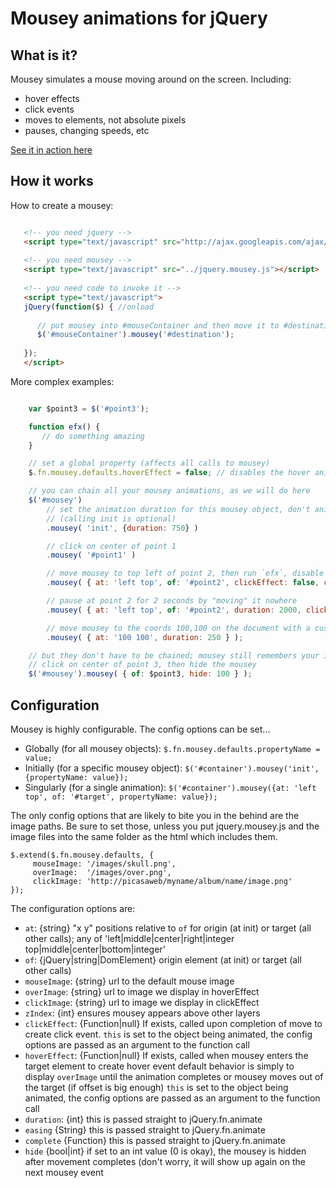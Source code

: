 
Mousey animations for jQuery
============================

What is it?
-----------

Mousey simulates a mouse moving around on the screen. Including:

- hover effects
- click events
- moves to elements, not absolute pixels
- pauses, changing speeds, etc

[See it in action here](http://katowulf.github.com/mousey/)

How it works
------------

How to create a mousey:

```html

   <!-- you need jquery -->
   <script type="text/javascript" src="http://ajax.googleapis.com/ajax/libs/jquery/1.7.1/jquery.min.js"></script>
   
   <!-- you need mousey -->
   <script type="text/javascript" src="../jquery.mousey.js"></script>
   
   <!-- you need code to invoke it -->
   <script type="text/javascript">
   jQuery(function($) { //onload
   
      // put mousey into #mouseContainer and then move it to #destination!
      $('#mouseContainer').mousey('#destination');
   
   });
   </script>

```

More complex examples:

```javascript

    var $point3 = $('#point3');

    function efx() {
       // do something amazing
    }

    // set a global property (affects all calls to mousey)
    $.fn.mousey.defaults.hoverEffect = false; // disables the hover animation for all mousey objects

    // you can chain all your mousey animations, as we will do here
    $('#mousey')
        // set the animation duration for this mousey object, don't animate anything yet
        // (calling init is optional)
        .mousey( 'init', {duration: 750} )

        // click on center of point 1
        .mousey( '#point1' )

        // move mousey to top left of point 2, then run `efx`, disable the click animation
        .mousey( { at: 'left top', of: '#point2', clickEffect: false, complete: efx } )

        // pause at point 2 for 2 seconds by "moving" it nowhere
        .mousey( { at: 'left top', of: '#point2', duration: 2000, clickEffect: false, mouseImage: 'hourglass.gif' } )

        // move mousey to the coords 100,100 on the document with a custom duration
        .mousey( { at: '100 100', duration: 250 } );

    // but they don't have to be chained; mousey still remembers your init options and they still queue in order!
    // click on center of point 3, then hide the mousey
    $('#mousey').mousey( { of: $point3, hide: 100 } );

```

Configuration
-------------

Mousey is highly configurable. The config options can be set...

* Globally (for all mousey objects):        `$.fn.mousey.defaults.propertyName = value;`
* Initially (for a specific mousey object): `$('#container').mousey('init', {propertyName: value});`
* Singularly (for a single animation):      `$('#container').mousey({at: 'left top', of: '#target', propertyName: value});`

The only config options that are likely to bite you in the behind are the image paths. Be sure to set those,
unless you put jquery.mousey.js and the image files into the same folder as the html which includes them.

    $.extend($.fn.mousey.defaults, {
         mouseImage: '/images/skull.png',
         overImage:  '/images/over.png',
         clickImage: 'http://picasaweb/myname/album/name/image.png'
    });

The configuration options are:
 
- `at`: {string} "x y" positions relative to `of` for origin (at init) or target (all other calls); any of 'left|middle|center|right|integer top|middle|center|bottom|integer'
- `of`: {jQuery|string|DomElement} origin element (at init) or target (all other calls)
- `mouseImage`: {string} url to the default mouse image
- `overImage`: {string} url to image we display in hoverEffect
- `clickImage`: {string} url to image we display in clickEffect
- `zIndex`: {int} ensures mousey appears above other layers
- `clickEffect`: {Function|null} If exists, called upon completion of move to create click event.
        `this` is set to the object being animated, the config options are passed as an argument to the function call
- `hoverEffect`: {Function|null} If exists, called when mousey enters the target element to create hover event
        default behavior is simply to display `overImage` until the animation completes or mousey moves out of the target (if offset is big enough)
        `this` is set to the object being animated, the config options are passed as an argument to the function call
- `duration`: {int} this is passed straight to jQuery.fn.animate
- `easing` {String} this is passed straight to jQuery.fn.animate
- `complete` {Function} this is passed straight to jQuery.fn.animate
- `hide` {bool|int} if set to an int value (0 is okay), the mousey is hidden after movement completes (don't worry, it will show up again on the next mousey event
